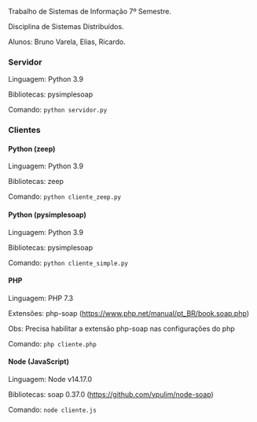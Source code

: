 Trabalho de Sistemas de Informação 7º Semestre.

Disciplina de Sistemas Distribuídos.

Alunos: Bruno Varela, Elias, Ricardo.


### Servidor
Linguagem: Python 3.9

Bibliotecas: pysimplesoap

Comando: ```python servidor.py```


### Clientes

#### Python (zeep)
Linguagem: Python 3.9

Bibliotecas: zeep

Comando: ```python cliente_zeep.py```


#### Python (pysimplesoap)
Linguagem: Python 3.9

Bibliotecas: pysimplesoap

Comando: ```python cliente_simple.py```


#### PHP
Linguagem: PHP 7.3

Extensões: php-soap (https://www.php.net/manual/pt_BR/book.soap.php)

Obs: Precisa habilitar a extensão php-soap nas configurações do php

Comando: ```php cliente.php```


#### Node (JavaScript)
Linguagem: Node v14.17.0

Bibliotecas: soap 0.37.0 (https://github.com/vpulim/node-soap)

Comando: ```node cliente.js```



